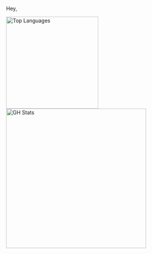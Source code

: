Hey,

<img src="https://github-readme-stats.vercel.app/api/top-langs/?username=sziafs&layout=compact&langs_count=8&title_color=007bff&text_color=e7e7e7&bg_color=171c28" min-width="50px" max-width="50px" width="250px" align="left" alt="Top Languages">

<img src="https://github-readme-stats.vercel.app/api?username=sziafs&count_private=true&include_all_commits=true&show_icons=true&title_color=007bff&text_color=e7e7e7&icon_color=007bff&bg_color=171c28" min-width="50px" max-width="50px" width="380px" align="left" alt="GH Stats">
